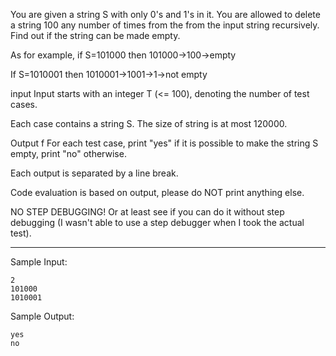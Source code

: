 You are given a string S with only 0's and 1's in it. You are allowed to delete a string 100 any number of times from the from the input string recursively. Find out if the string can be made empty.

As for example, if S=101000 then 101000->100->empty

If S=1010001 then 1010001->1001->1->not empty

input
Input starts with an integer T (<= 100), denoting the number of test cases.

Each case contains a string S. The size of string is at most 120000.

Output
f
For each test case, print "yes" if it is possible to make the string S empty, print "no" otherwise.

Each output is separated by a line break.

Code evaluation is based on output, please do NOT print anything else.

NO STEP DEBUGGING! Or at least see if you can do it without step debugging (I wasn't able to use a step debugger when I took the actual test).

---

Sample Input:

```
2
101000
1010001
```

Sample Output:

```
yes
no
```
